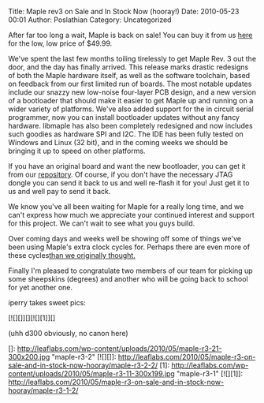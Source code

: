 Title: Maple rev3 on Sale and In Stock Now (hooray!)
Date: 2010-05-23 00:01
Author: Poslathian
Category: Uncategorized

After far too long a wait, Maple is back on sale! You can buy it from us
[here][] for the low, low price of \$49.99.

We've spent the last few months toiling tirelessly to get Maple Rev. 3
out the door, and the day has finally arrived. This release marks
drastic redesigns of both the Maple hardware itself, as well as the
software toolchain, based on feedback from our first limited run of
boards. The most notable updates include our snazzy new low-noise
four-layer PCB design, and a new version of a bootloader that should
make it easier to get Maple up and running on a wider variety of
platforms. We've also added support for the in circuit serial
programmer, now you can install bootloader updates without any fancy
hardware. libmaple has also been completely redesigned and now includes
such goodies as hardware SPI and I2C. The IDE has been fully tested on
Windows and Linux (32 bit), and in the coming weeks we should be
bringing it up to speed on other platforms.

If you have an original board and want the new bootloader, you can get
it from our [repository][]. Of course, if you don't have the necessary
JTAG dongle you can send it back to us and well re-flash it for you!
Just get it to us and well pay to send it back.

We know you've all been waiting for Maple for a really long time, and we
can't express how much we appreciate your continued interest and support
for this project. We can't wait to see what you guys build.

Over coming days and weeks well be showing off some of things we've been
using Maple's extra clock cycles for. Perhaps there are even more of
these cycles[than we originally thought.][]

Finally I'm pleased to congratulate two members of our team for picking
up some sheepskins (degrees) and another who will be going back to
school for yet another one.

iperry takes sweet pics:

[![][]][][![][1]][]

(uhh d300 obviously, no canon here)

  [here]: http://leaflabs.com/store/
  [repository]: http://github.com/leaflabs
  [than we originally thought.]: http://forums.leaflabs.com/topic.php?id=31
  []: http://leaflabs.com/wp-content/uploads/2010/05/maple-r3-21-300x200.jpg
    "maple-r3-2"
  [![][]]: http://leaflabs.com/2010/05/maple-r3-on-sale-and-in-stock-now-hooray/maple-r3-2-2/
  [1]: http://leaflabs.com/wp-content/uploads/2010/05/maple-r3-11-300x199.jpg
    "maple-r3-1"
  [![][1]]: http://leaflabs.com/2010/05/maple-r3-on-sale-and-in-stock-now-hooray/maple-r3-1-2/
